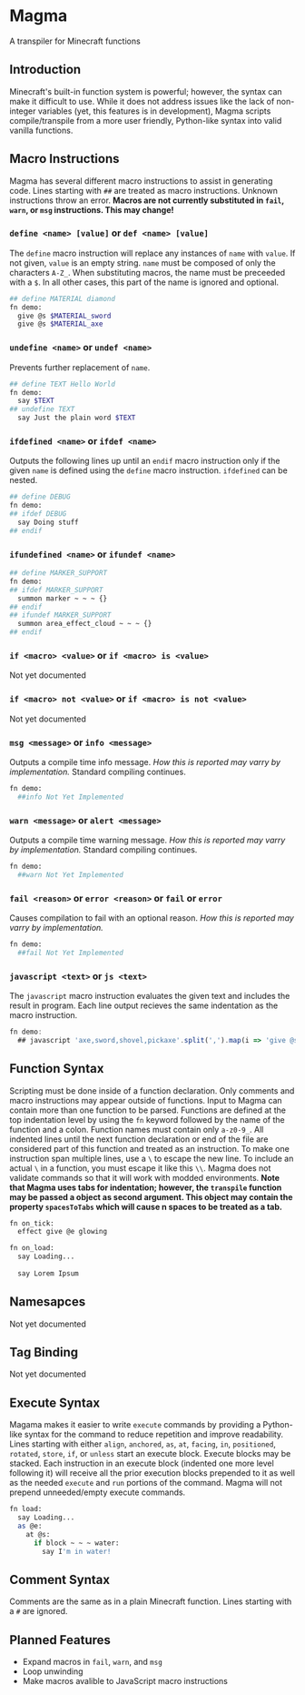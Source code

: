 # Magma
A transpiler for Minecraft functions
## Introduction
Minecraft's built-in function system is powerful; however, the syntax can make it difficult to use. While it does not address issues like the lack of non-integer variables (yet, this features is in development), Magma scripts compile/transpile from a more user friendly, Python-like syntax into valid vanilla functions.
## Macro Instructions
Magma has several different macro instructions to assist in generating code. Lines starting with `##` are treated as macro instructions. Unknown instructions throw an error. **Macros are not currently substituted in `fail`, `warn`, or `msg` instructions. This may change!**
### `define <name> [value]` or `def <name> [value]`
The `define` macro instruction will replace any instances of `name` with `value`. If not given, `value` is an empty string. `name` must be composed of only the characters `A-Z_`. When substituting macros, the name must be preceeded with a `$`. In all other cases, this part of the name is ignored and optional.
```bash
## define MATERIAL diamond
fn demo:
  give @s $MATERIAL_sword
  give @s $MATERIAL_axe
```
### `undefine <name>` or `undef <name>`
Prevents further replacement of `name`.
```bash
## define TEXT Hello World
fn demo:
  say $TEXT
## undefine TEXT
  say Just the plain word $TEXT
```
### `ifdefined <name>` or `ifdef <name>`
Outputs the following lines up until an `endif` macro instruction only if the given `name` is defined using the `define` macro instruction. `ifdefined` can be nested.
```bash
## define DEBUG
fn demo:
## ifdef DEBUG
  say Doing stuff
## endif
```
### `ifundefined <name>` or `ifundef <name>`
```bash
## define MARKER_SUPPORT
fn demo:
## ifdef MARKER_SUPPORT
  summon marker ~ ~ ~ {}
## endif
## ifundef MARKER_SUPPORT
  summon area_effect_cloud ~ ~ ~ {}
## endif
```
### `if <macro> <value>` or `if <macro> is <value>`
Not yet documented
### `if <macro> not <value>` or `if <macro> is not <value>`
Not yet documented
### `msg <message>` or `info <message>`
Outputs a compile time info message. *How this is reported may varry by implementation.* Standard compiling continues.
```bash
fn demo:
  ##info Not Yet Implemented
```
### `warn <message>` or `alert <message>`
Outputs a compile time warning message. *How this is reported may varry by implementation.* Standard compiling continues.
```bash
fn demo:
  ##warn Not Yet Implemented
```
### `fail <reason>` or `error <reason>` or `fail` or `error`
Causes compilation to fail with an optional reason. *How this is reported may varry by implementation.*
```bash
fn demo:
  ##fail Not Yet Implemented
```
### `javascript <text>` or `js <text>`
The `javascript` macro instruction evaluates the given text and includes the result in program. Each line output recieves the same indentation as the macro instruction.
```javascript
fn demo:
  ## javascript 'axe,sword,shovel,pickaxe'.split(',').map(i => 'give @s diamond_' + i).join('\n')
```
## Function Syntax
Scripting must be done inside of a function declaration. Only comments and macro instructions may appear outside of functions. Input to Magma can contain more than one function to be parsed. Functions are defined at the top indentation level by using the `fn` keyword followed by the name of the function and a colon. Function names must contain only `a-z0-9_`. All indented lines until the next function declaration or end of the file are considered part of this function and treated as an instruction. To make one instruction span multiple lines, use a `\` to escape the new line. To include an actual `\` in a function, you must escape it like this `\\`. Magma does not validate commands so that it will work with modded environments. **Note that Magma uses tabs for indentation; however, the `transpile` function may be passed a object as second argument. This object may contain the property `spacesToTabs` which will cause n spaces to be treated as a tab.**
```bash
fn on_tick:
  effect give @e glowing

fn on_load:
  say Loading...
  
  say Lorem Ipsum
```
## Namesapces
Not yet documented
## Tag Binding
Not yet documented
## Execute Syntax
Magama makes it easier to write `execute` commands by providing a Python-like syntax for the command to reduce repetition and improve readability. Lines starting with either `align`, `anchored`, `as`, `at`, `facing`, `in`, `positioned`, `rotated`, `store`, `if`, or `unless` start an execute block. Execute blocks may be stacked. Each instruction in an execute block (indented one more level following it) will receive all the prior execution blocks prepended to it as well as the needed `execute` and `run` portions of the command. Magma will not prepend unneeded/empty execute commands.

```bash
fn load:
  say Loading...
  as @e:
    at @s:
      if block ~ ~ ~ water:
        say I'm in water! 
```
## Comment Syntax
Comments are the same as in a plain Minecraft function. Lines starting with a `#` are ignored.
## Planned Features
+ Expand macros in `fail`, `warn`, and `msg`
+ Loop unwinding
+ Make macros avalible to JavaScript macro instructions

